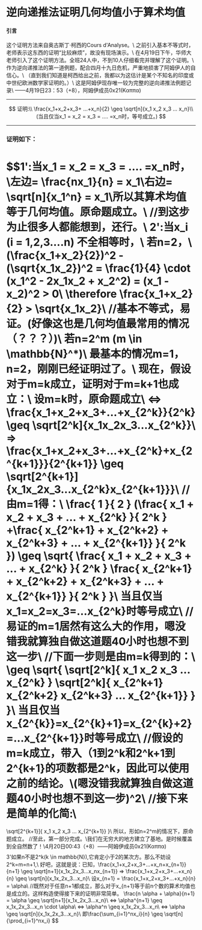 <script 
  src="https://cdn.bootcss.com/mathjax/2.7.5/MathJax.js?config=TeX-MML-AM_CHTML">
</script>
# 逆向递推法证明几何均值小于算术均值
#### 引言
这个证明方法来自奥古斯丁·柯西的Cours d'Analyse。\\
之前引入基本不等式时，老师表示这东西的证明“比较麻烦”，故没有现场演示。\\
在4月19日下午，华师大老师引入了这个证明方法。全班24人中，不到10人仔细看完并理解了这个证明。\\
作为逆向递推法的第一道例题，配合四月十九日危机，严重地损害了阿姆伊人的自信心。\\
（直到我们知道是柯西给出之前，我都以为这估计是某个不知名的印度或中世纪欧洲数学家证明的。）\\
这是阿姆伊现存唯一较为完整的逆向递推法例题记录\\
——4月19日23：53（+8），阿姆伊成员0x21(Καππα)

---

$$
证明:\\
\frac{x_1+x_2+x_3+ ...+x_n}{2} \geq \sqrt[n]{x_1 x_2 x_3 ... x_n}\\
(当且仅当x_1 = x_2 = x_3 = .... =x_n时，等号成立。)
$$

---

### 证明如下：
$$1':当x_1 = x_2 = x_3 = .... =x_n时，\\左边= \frac{nx_1}{n} = x_1\\右边= \sqrt[n]{x_1^n} = x_1\\所以其算术均值等于几何均值。原命题成立。\\
//到这步为止很多人都能想到，还行。\\
2':当x_i (i = 1,2,3....n) 不全相等时，\\
若n=2，\\
(\frac{x_1+x_2}{2})^2 - (\sqrt{x_1x_2})^2 = \frac{1}{4} \cdot (x_1^2 - 2x_1x_2 + x_2^2) = (x_1 - x_2)^2 > 0\\
\therefore \frac{x_1+x_2}{2} > \sqrt{x_1x_2}\\
//基本不等式，易证。(好像这也是几何均值最常用的情况（？？？）)\\
若n=2^m (m \in \mathbb{N}^*)\\
最基本的情况m=1，n=2，刚刚已经证明过了。\\
现在，假设对于m=k成立，证明对于m=k+1也成立：\\
设m=k时，原命题成立\\
<=> \frac{x_1+x_2+x_3+...+x_{2^k}}{2^k} \geq \sqrt[2^k]{x_1x_2x_3...x_{2^k}}\\
=> \frac{x_1+x_2+x_3+...+x_{2^k}+x_{2^{k+1}}}{2^{k+1}} \geq \sqrt[2^{k+1}]{x_1x_2x_3...x_{2^k}x_{2^{k+1}}}\\
//由m=1得：\\
\frac{
        1
    }{
        2
        }
        (\frac{
            x_1 + x_2 + x_3 + ... + x_{2^k}
            }{
                2^k
            }
        +\frac{
            x_{2^k+1} + x_{2^k+2} + x_{2^k+3} + ... + x_{2^{k+1}}
            }{
                2^k
            })
\geq
\sqrt{
    \frac{
        x_1 + x_2 + x_3 + ... + x_{2^k}
    }{
        2^k
    }
    \frac{
        x_{2^k+1} + x_{2^k+2} + x_{2^k+3} + ... + x_{2^{k+1}}
    }{
        2^k
    }
}\\
当且仅当x_1=x_2=x_3=...x_{2^k}时等号成立\\
//易证的m=1居然有这么大的作用，嗯没错我就算独自做这道题40小时也想不到这一步\\
//下面一步则是由m=k得到的：\\
\geq
\sqrt{
    \sqrt[2^k]{
        x_1  x_2  x_3  ...  x_{2^k}
    }
    \sqrt[2^k]{
        x_{2^k+1}  x_{2^k+2}  x_{2^k+3}  ...  x_{2^{k+1}}
    }
}\\
当且仅当x_{2^{k}}=x_{2^{k}+1}=x_{2^{k}+2}=...x_{2^{k+1}}时等号成立\\
//假设的m=k成立，带入（1到2^k和2^k+1到2^{k+1}的项数都是2^k，因此可以使用之前的结论。\\(嗯没错我就算独自做这道题40小时也想不到这一步)^2\\
//接下来是简单的化简:\\
=
\sqrt[2^{k+1}]{
    x_1  x_2  x_3  ...  x_{2^{k+1}}
}\\
所以，形如n=2^m的情况下，原命题成立。
//至此，第一部分完成。\\我们在无穷大的地方建立了基地。是时候覆盖到全自然数了！\\4月20日00:43（+8）——阿姆伊成员0x21(Καππα)$$
$$
3'如果n不是2^k(k \in mathbb{N}),它肯定小于2的某次方。那么不妨设2^k=m=n+1,\\
好吧，这就是说：已知，\frac{x_1+x_2+x_3+...+x_n+x_{n+1}}{n+1} \geq \sqrt[n+1]{x_1x_2x_3...x_nx_{n+1}}
=>
\frac{x_1+x_2+x_3+...+x_n}{n} \geq \sqrt[n]{x_1x_2x_3...x_n}\\
设x_{n+1} = \frac{x_1+x_2+x_3+...+x_n}{n} = \alpha\\
//既然对于任意n+1都成立，那么对于x_{n+1}等于前n个数的算术均值也是成立的。这样构造使得接下来的证明非常简单。
\frac{n \alpha + \alpha}{n+1} = \alpha \geq \sqrt[n+1]{x_1x_2x_3...x_n}\\
<=> \alpha^{n+1} \geq x_1x_2x_3...x_n \cdot \alpha\\
<=> \alpha^n \geq x_1x_2x_3...x_n\\
<=> \alpha \geq \sqrt[n]{x_1x_2x_3...x_n}\\
即\frac{\sum_{i=1}^nx_i}{n} \geq \sqrt[n]{\prod_{i=1}^nx_i}
$$